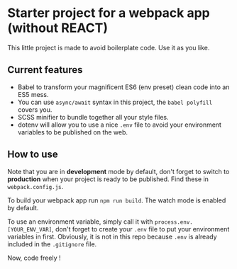 # Starter project for a webpack app (without REACT)

This little project is made to avoid boilerplate code. Use it as you like.

## Current features

- Babel to transform your magnificent ES6 (env preset) clean code into an ES5 mess.
- You can use `async/await` syntax in this project, the `babel polyfill` covers you.
- SCSS minifier to bundle together all your style files.
- dotenv will allow you to use a nice `.env` file to avoid your environment variables to be published on the web.

## How to use

Note that you are in **development** mode by default, don't forget to switch to **production** when your project is ready to be published.
Find these in `webpack.config.js`.

To build your webpack app run `npm run build`.
The watch mode is enabled by default.

To use an environment variable, simply call it with `process.env.[YOUR_ENV_VAR]`, don't forget to create your `.env` file to put your environment variables in first.
Obviously, it is not in this repo because `.env` is already included in the `.gitignore` file.

Now, code freely !

